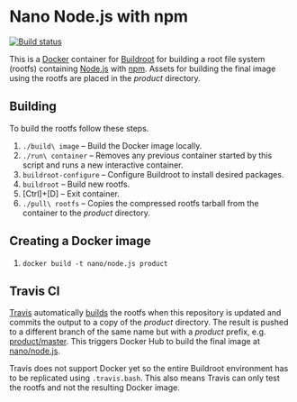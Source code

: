 Nano Node.js with npm
=====================

[![Build status][Build image]][Build]

This is a [Docker](http://docker.com) container for [Buildroot](http://buildroot.uclibc.org) for building a root file system (rootfs) containing [Node.js](http://nodejs.org) with [npm](http://npmjs.org). Assets for building the final image using the rootfs are placed in the *product* directory.

Building
--------

To build the rootfs follow these steps.

1. `./build\ image` – Build the Docker image locally.
2. `./run\ container` – Removes any previous container started by this script and runs a new interactive container.
3. `buildroot-configure` – Configure Buildroot to install desired packages.
4. `buildroot` – Build new rootfs.
5. [Ctrl]+[D] – Exit container.
6. `./pull\ rootfs` – Copies the compressed rootfs tarball from the container to the *product* directory.

Creating a Docker image
-----------------------

1. `docker build -t nano/node.js product` 

Travis CI
---------

[Travis](https://travis-ci.org) automatically [builds][Build] the rootfs when this repository is updated and commits the output to a copy of the *product* directory. The result is pushed to a different branch of the same name but with a *product* prefix, e.g. [product/master][Product branch]. This triggers Docker Hub to build the final image at [nano/node.js][Docker Hub repo].

Travis does not support Docker yet so the entire Buildroot environment has to be replicated using `.travis.bash`. This also means Travis can only test the rootfs and not the resulting Docker image.

  [Build]: http://travis-ci.org/Docker-nano/Node.js
  [Build image]: http://img.shields.io/travis/Docker-nano/Node.js.svg "Build status"
  [Product branch]: https://github.com/Docker-nano/Node.js/tree/product/master
  [Docker Hub repo]: https://registry.hub.docker.com/u/nano/node.js/

